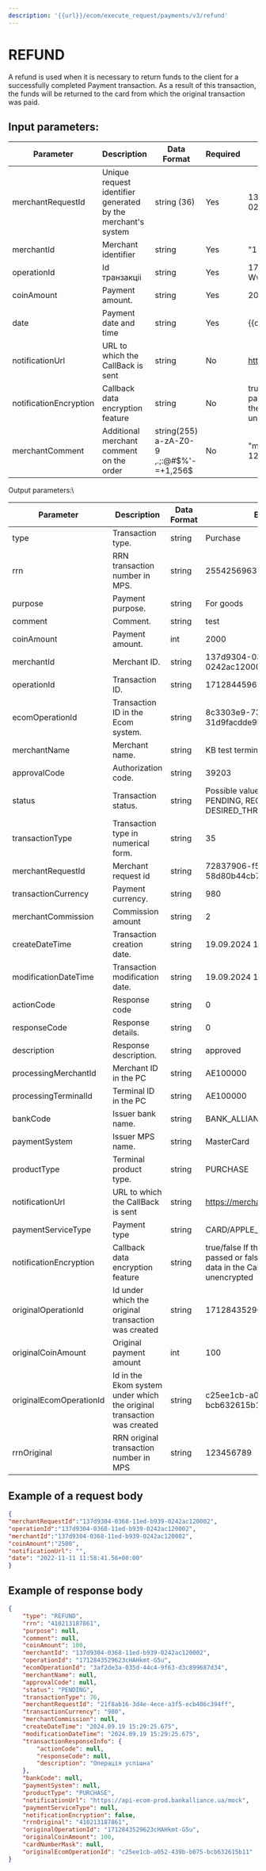 ```yaml
---
description: '{{url}}/ecom/execute_request/payments/v3/refund'
---
```


# REFUND

A refund is used when it is necessary to return funds to the client for a successfully completed Payment transaction. As a result of this transaction, the funds will be returned to the card from which the original transaction was paid.

## Input parameters:

<table><thead><tr><th width="159">Parameter</th><th width="160">Description</th><th width="111">Data Format</th><th width="139">Required</th><th width="176">Example</th></tr></thead><tbody><tr><td>merchantRequestId</td><td>Unique request identifier generated by the merchant's system</td><td>string (36)</td><td>Yes</td><td>137d9304-0368-11ed-b939-0242ac120002</td></tr><tr><td>merchantId</td><td>Merchant identifier</td><td>string</td><td>Yes</td><td>"1234567890"</td></tr><tr><td>operationId</td><td>Id транзакціі</td><td>string</td><td>Yes</td><td>1712844596346b9F-WwrWZpq</td></tr><tr><td>coinAmount</td><td>Payment amount.</td><td>string</td><td>Yes</td><td>2000</td></tr><tr><td>date</td><td>Payment date and time</td><td>string</td><td>Yes</td><td>{{currentdateT}}.00+03:00</td></tr><tr><td>notificationUrl</td><td>URL to which the CallBack is sent</td><td>string</td><td>No</td><td><a href="https://merchant.notification_url/">​https://merchant.notification_url/​</a></td></tr><tr><td>notificationEncryption</td><td>Callback data encryption feature</td><td>string</td><td>No</td><td>true/false If the parameter is not passed or false is passed, then the data in the CallBack will be unencrypted</td></tr><tr><td>merchantComment</td><td>Additional merchant comment on the order</td><td>string(255)<br>a-zA-Z0-9 ,.;:@#$%'-=+1,256$</td><td>No</td><td>"merchant Comment id 1258728c1"</td></tr></tbody></table>

Output parameters:\



<table><thead><tr><th width="150">Parameter</th><th width="186">Description</th><th width="156">Data Format</th><th width="245">Example</th></tr></thead><tbody><tr><td>type</td><td>Transaction type.</td><td>string</td><td>Purchase</td></tr><tr><td>rrn</td><td>RRN transaction number in MPS.</td><td>string</td><td>2554256963</td></tr><tr><td>purpose</td><td>Payment purpose.</td><td>string</td><td>For goods</td></tr><tr><td>comment</td><td>Comment.</td><td>string</td><td>test</td></tr><tr><td>coinAmount</td><td>Payment amount.</td><td>int</td><td>2000</td></tr><tr><td>merchantId</td><td>Merchant ID.</td><td>string</td><td>137d9304-0368-11ed-b939-0242ac120002</td></tr><tr><td>operationId</td><td>Transaction ID.</td><td>string</td><td>1712844596346b9F-WwrWZpq</td></tr><tr><td>ecomOperationId</td><td>Transaction ID in the Ecom system.</td><td>string</td><td>8c3303e9-7396-43b8-af4e-31d9facdde9b</td></tr><tr><td>merchantName</td><td>Merchant name.</td><td>string</td><td>KB test terminal</td></tr><tr><td>approvalCode</td><td>Authorization code.</td><td>string</td><td>39203</td></tr><tr><td>status</td><td>Transaction status. </td><td>string</td><td>Possible values: SUCCESS, FAIL, PENDING, REQUIRED_3DS, DESIRED_THREEDS_MODE_ERROR</td></tr><tr><td>transactionType</td><td>Transaction type in numerical form.</td><td>string</td><td>35</td></tr><tr><td>merchantRequestId</td><td>Merchant request id</td><td>string</td><td>72837906-f526-4aef-8d11-58d80b44cb75</td></tr><tr><td>transactionCurrency</td><td>Payment currency.</td><td>string</td><td>980</td></tr><tr><td>merchantCommission</td><td>Commission amount</td><td>string</td><td>2</td></tr><tr><td>createDateTime</td><td>Transaction creation date.</td><td>string</td><td>19.09.2024 15:29</td></tr><tr><td>modificationDateTime</td><td>Transaction modification date.</td><td>string</td><td>19.09.2024 15:29</td></tr><tr><td>actionCode</td><td>Response code</td><td>string</td><td>0</td></tr><tr><td>responseCode</td><td>Response details.</td><td>string</td><td>0</td></tr><tr><td>description</td><td>Response description.</td><td>string</td><td>approved</td></tr><tr><td>processingMerchantId</td><td>Merchant ID in the PC</td><td>string</td><td>AE100000</td></tr><tr><td>processingTerminalId</td><td>Terminal ID in the PC</td><td>string</td><td>AE100000</td></tr><tr><td>bankCode</td><td>Issuer bank name.</td><td>string</td><td>BANK_ALLIANCE</td></tr><tr><td>paymentSystem</td><td>Issuer MPS name.</td><td>string</td><td>MasterCard</td></tr><tr><td>productType</td><td>Terminal product type.</td><td>string</td><td>PURCHASE</td></tr><tr><td>notificationUrl</td><td>URL to which the CallBack is sent</td><td>string</td><td><a href="https://merchant.notification_url/">​https://merchant.notification_url/​</a></td></tr><tr><td>paymentServiceType</td><td>Payment type</td><td>string</td><td>CARD/APPLE_PAY/GOOGLE_PAY</td></tr><tr><td>notificationEncryption</td><td>Callback data encryption feature</td><td>string</td><td>true/false If the parameter is not passed or false is passed, then the data in the CallBack will be unencrypted</td></tr><tr><td>originalOperationId</td><td>Id under which the original transaction was created</td><td>string</td><td>1712843529623cHAHkmt-G5u</td></tr><tr><td>originalCoinAmount</td><td>Original payment amount</td><td>int</td><td>100</td></tr><tr><td>originalEcomOperationId</td><td>Id in the Ekom system under which the original transaction was created</td><td>string</td><td>c25ee1cb-a052-439b-b075-bcb632615b11</td></tr><tr><td>rrnOriginal</td><td>RRN original transaction number in MPS</td><td>string</td><td>123456789</td></tr></tbody></table>

## Example of a request body

```json
{
"merchantRequestId":"137d9304-0368-11ed-b939-0242ac120002",
"operationId":"137d9304-0368-11ed-b939-0242ac120002",
"merchantId":"137d9304-0368-11ed-b939-0242ac120002",
"coinAmount":"2500", 
"notificationUrl": "",
"date": "2022-11-11 11:58:41.56+00:00"
}

```

## Example of response body

```json
{
    "type": "REFUND",
    "rrn": "410213187861",
    "purpose": null,
    "comment": null,
    "coinAmount": 100,
    "merchantId": "137d9304-0368-11ed-b939-0242ac120002",
    "operationId": "1712843529623cHAHkmt-G5u",
    "ecomOperationId": "3af2de3a-035d-44c4-9f63-d3c899687d34",
    "merchantName": null,
    "approvalCode": null,
    "status": "PENDING",
    "transactionType": 76,
    "merchantRequestId": "21f8ab16-3d4e-4ece-a3f5-ecb406c394ff",
    "transactionCurrency": "980",
    "merchantCommission": null,
    "createDateTime": "2024.09.19 15:29:25.675",
    "modificationDateTime": "2024.09.19 15:29:25.675",
    "transactionResponseInfo": {
        "actionCode": null,
        "responseCode": null,
        "description": "Операція успішна"
    },
    "bankCode": null,
    "paymentSystem": null,
    "productType": "PURCHASE",
    "notificationUrl": "https://api-ecom-prod.bankalliance.ua/mock",
    "paymentServiceType": null,
    "notificationEncryption": false,
    "rrnOriginal": "410213187861",
    "originalOperationId": "1712843529623cHAHkmt-G5u",
    "originalCoinAmount": 100,
    "cardNumberMask": null,
    "originalEcomOperationId": "c25ee1cb-a052-439b-b075-bcb632615b11"
}
```
